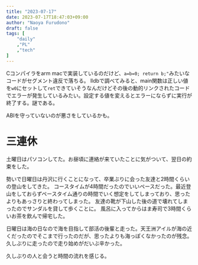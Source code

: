 ```yaml
---
title: "2023-07-17"
date: 2023-07-17T18:47:03+09:00
author: "Naoya Furudono"
draft: false
tags: [
    "daily"
    ,"PL"
    ,"tech"
]
---
```


Cコンパイラをarm macで実装しているのだけど、`a=b=0; return b;"`みたいなコードがセグメント違反で落ちる。
lldbで調べてみると、main関数は正しい値を`w0`にセットして`ret`できていそうなんだけどその後の動的リンクされたコードでエラーが発生しているみたい。設定する値を変えるとエラーにならずに実行が終了する。謎である。

ABIを守っていないのが悪さをしているかも。

# 三連休

土曜日はパソコンしてた。お昼頃に連絡が来ていたことに気がついて、翌日の約束をした。

勢いで日曜日は丹沢に行くことになって、卒業ぶりに会った友達と2時間くらいの登山をしてきた。
コースタイムが4時間だったのでいいペースだった。最近登山をしておらずペースタイム通りの時間でいく想定をしてしまっており、思ったよりもあっさりと終わってしまった。
友達の靴が下山した後の道で壊れてしまったのでサンダルを貸して歩くことに。
風呂に入ってからはま寿司で3時間くらいお茶を飲んで帰宅した。

日曜日は海の日なので海を目指して部活の後輩と走った。天王洲アイルが海の近くだったのでそこまで行ったのだが、思ったよりも海っぽくなかったのが残念。久しぶりに走ったので走り始めがだいぶ辛かった。

久しぶりの人と会うと時間の流れを感じる。
